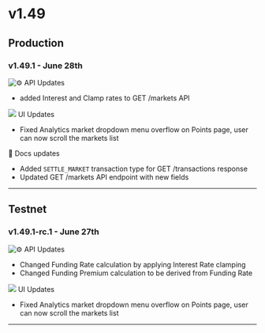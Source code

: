 # v1.49

## Production

### v1.49.1 - June 28th

![:gear:](https://a.slack-edge.com/production-standard-emoji-assets/14.0/apple-medium/2699-fe0f.png) API Updates

* added Interest and Clamp rates to GET /markets API

![](https://docs.paradex.trade/\~gitbook/image?url=https%3A%2F%2Fa.slack-edge.com%2Fproduction-standard-emoji-assets%2F14.0%2Fapple-medium%2F1f5a5-fe0f.png\&width=300\&dpr=4\&quality=100\&sign=2f253ce9ddf0e2ade3b4a86fa026ba5bfb95721993f70bfeaab42f482802f9ba)  UI Updates

* Fixed Analytics market dropdown menu overflow on Points page, user can now scroll the markets list

:notebook: Docs updates

* Added `SETTLE_MARKET` transaction type for GET /transactions response
* Updated GET /markets API endpoint with new fields

***

## Testnet

### v1.49.1-rc.1 - June 27th

![:gear:](https://a.slack-edge.com/production-standard-emoji-assets/14.0/apple-medium/2699-fe0f.png) API Updates

* Changed Funding Rate calculation by applying Interest Rate clamping
* Changed Funding Premium calculation to be derived from Funding Rate

![](https://docs.paradex.trade/\~gitbook/image?url=https%3A%2F%2Fa.slack-edge.com%2Fproduction-standard-emoji-assets%2F14.0%2Fapple-medium%2F1f5a5-fe0f.png\&width=300\&dpr=4\&quality=100\&sign=2f253ce9ddf0e2ade3b4a86fa026ba5bfb95721993f70bfeaab42f482802f9ba)  UI Updates

* Fixed Analytics market dropdown menu overflow on Points page, user can now scroll the markets list

***

